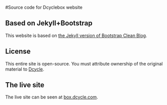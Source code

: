 #Source code for Dcyclebox website

## Based on Jekyll+Bootstrap

This website is based on [the Jekyll version of Bootstrap Clean Blog](https://github.com/IronSummitMedia/startbootstrap-clean-blog-jekyll).

## License

This entire site is open-source. You must attribute ownership of the original material to [Dcycle](http://dcycle.com).

## The live site

The live site can be seen at [box.dcycle.com](http://box.dcycle.com).
